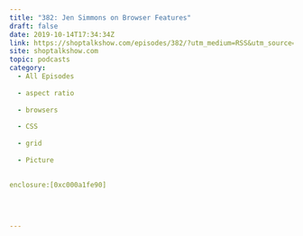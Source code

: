 ```yaml
---
title: "382: Jen Simmons on Browser Features"
draft: false
date: 2019-10-14T17:34:34Z
link: https://shoptalkshow.com/episodes/382/?utm_medium=RSS&utm_source=hune
site: shoptalkshow.com
topic: podcasts
category:
  - All Episodes
  
  - aspect ratio
  
  - browsers
  
  - CSS
  
  - grid
  
  - Picture
  
  
enclosure:[0xc000a1fe90]

 
  

---
```

